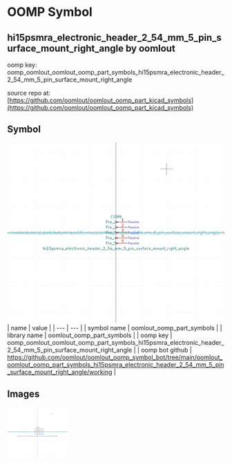 # OOMP Symbol  
## hi15psmra_electronic_header_2_54_mm_5_pin_surface_mount_right_angle  by oomlout  
  
oomp key: oomp_oomlout_oomlout_oomp_part_symbols_hi15psmra_electronic_header_2_54_mm_5_pin_surface_mount_right_angle  
  
source repo at: [https://github.com/oomlout/oomlout_oomp_part_kicad_symbols](https://github.com/oomlout/oomlout_oomp_part_kicad_symbols)  
## Symbol  
  
[![working.png](working_600.png)](working.png)  
| name | value | 
| --- | --- | 
| symbol name | oomlout_oomp_part_symbols | 
| library name | oomlout_oomp_part_symbols | 
| oomp key | oomp_oomlout_oomlout_oomp_part_symbols_hi15psmra_electronic_header_2_54_mm_5_pin_surface_mount_right_angle | 
| oomp bot github | https://github.com/oomlout/oomlout_oomp_symbol_bot/tree/main/oomlout_oomlout_oomp_part_symbols_hi15psmra_electronic_header_2_54_mm_5_pin_surface_mount_right_angle/working | 
## Images  
  
[![working.png](working_140.png)](working.png)  
